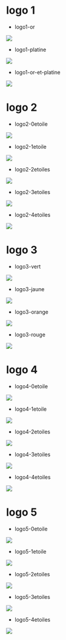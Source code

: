# logo 1

* logo1-or
<img src="https://raw.githubusercontent.com/tst2005/me3/img/static/img/logo1-or.png" />

* logo1-platine
<img src="https://raw.githubusercontent.com/tst2005/me3/img/static/img/logo1-platine.png" />

* logo1-or-et-platine
<img src="https://raw.githubusercontent.com/tst2005/me3/img/static/img/logo1-or-et-platine.png" />


# logo 2

* logo2-0etoile
<img src="https://raw.githubusercontent.com/tst2005/me3/img/static/img/logo2-0etoile.png" />

* logo2-1etoile
<img src="https://raw.githubusercontent.com/tst2005/me3/img/static/img/logo2-1etoile.png" />

* logo2-2etoiles
<img src="https://raw.githubusercontent.com/tst2005/me3/img/static/img/logo2-2etoiles.png" />

* logo2-3etoiles
<img src="https://raw.githubusercontent.com/tst2005/me3/img/static/img/logo2-3etoiles.png" />

* logo2-4etoiles
<img src="https://raw.githubusercontent.com/tst2005/me3/img/static/img/logo2-4etoiles.png" />


# logo 3

* logo3-vert
<img src="https://raw.githubusercontent.com/tst2005/me3/img/static/img/logo3-vert.png" />

* logo3-jaune
<img src="https://raw.githubusercontent.com/tst2005/me3/img/static/img/logo3-jaune.png" />

* logo3-orange
<img src="https://raw.githubusercontent.com/tst2005/me3/img/static/img/logo3-orange.png" />

* logo3-rouge
<img src="https://raw.githubusercontent.com/tst2005/me3/img/static/img/logo3-rouge.png" />


# logo 4

* logo4-0etoile
<img src="https://raw.githubusercontent.com/tst2005/me3/img/static/img/logo4-0etoile.png" />

* logo4-1etoile
<img src="https://raw.githubusercontent.com/tst2005/me3/img/static/img/logo4-1etoile.png" />

* logo4-2etoiles
<img src="https://raw.githubusercontent.com/tst2005/me3/img/static/img/logo4-2etoiles.png" />

* logo4-3etoiles
<img src="https://raw.githubusercontent.com/tst2005/me3/img/static/img/logo4-3etoiles.png" />

* logo4-4etoiles
<img src="https://raw.githubusercontent.com/tst2005/me3/img/static/img/logo4-4etoiles.png" />


# logo 5

* logo5-0etoile
<img src="https://raw.githubusercontent.com/tst2005/me3/img/static/img/logo5-0etoile.png" />

* logo5-1etoile
<img src="https://raw.githubusercontent.com/tst2005/me3/img/static/img/logo5-1etoile.png" />

* logo5-2etoiles
<img src="https://raw.githubusercontent.com/tst2005/me3/img/static/img/logo5-2etoiles.png" />

* logo5-3etoiles
<img src="https://raw.githubusercontent.com/tst2005/me3/img/static/img/logo5-3etoiles.png" />

* logo5-4etoiles
<img src="https://raw.githubusercontent.com/tst2005/me3/img/static/img/logo5-4etoiles.png" />

